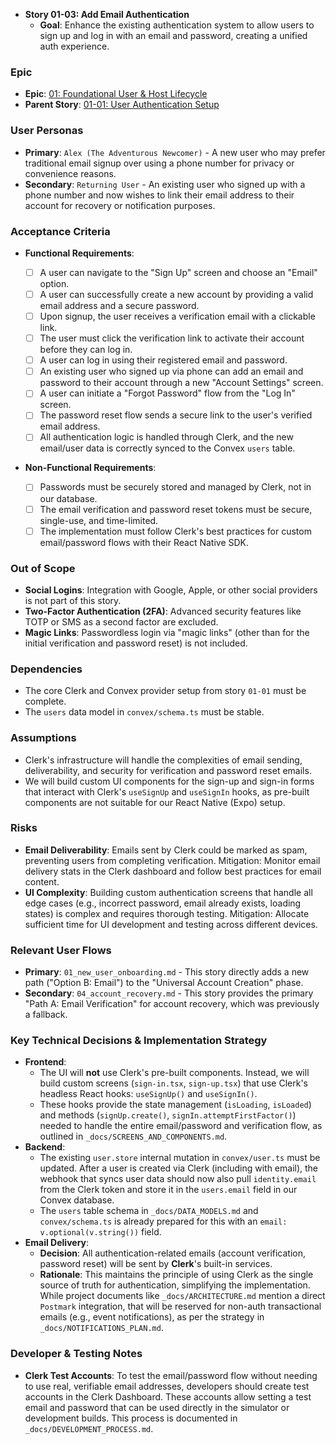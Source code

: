 - **Story 01-03: Add Email Authentication**
  - **Goal**: Enhance the existing authentication system to allow users to sign up and log in with an email and password, creating a unified auth experience.

### Epic

- **Epic**: [01: Foundational User & Host Lifecycle](/_epics/01-foundational-user-host-lifecycle/01-epic-prd.md)
- **Parent Story**: [01-01: User Authentication Setup](/_epics/01-foundational-user-host-lifecycle/stories/01%20User%20Authentication%20Setup/story-plan.md)

### User Personas

- **Primary**: `Alex (The Adventurous Newcomer)` - A new user who may prefer traditional email signup over using a phone number for privacy or convenience reasons.
- **Secondary**: `Returning User` - An existing user who signed up with a phone number and now wishes to link their email address to their account for recovery or notification purposes.

### Acceptance Criteria

- **Functional Requirements**:

  - [ ] A user can navigate to the "Sign Up" screen and choose an "Email" option.
  - [ ] A user can successfully create a new account by providing a valid email address and a secure password.
  - [ ] Upon signup, the user receives a verification email with a clickable link.
  - [ ] The user must click the verification link to activate their account before they can log in.
  - [ ] A user can log in using their registered email and password.
  - [ ] An existing user who signed up via phone can add an email and password to their account through a new "Account Settings" screen.
  - [ ] A user can initiate a "Forgot Password" flow from the "Log In" screen.
  - [ ] The password reset flow sends a secure link to the user's verified email address.
  - [ ] All authentication logic is handled through Clerk, and the new email/user data is correctly synced to the Convex `users` table.

- **Non-Functional Requirements**:
  - [ ] Passwords must be securely stored and managed by Clerk, not in our database.
  - [ ] The email verification and password reset tokens must be secure, single-use, and time-limited.
  - [ ] The implementation must follow Clerk's best practices for custom email/password flows with their React Native SDK.

### Out of Scope

- **Social Logins**: Integration with Google, Apple, or other social providers is not part of this story.
- **Two-Factor Authentication (2FA)**: Advanced security features like TOTP or SMS as a second factor are excluded.
- **Magic Links**: Passwordless login via "magic links" (other than for the initial verification and password reset) is not included.

### Dependencies

- The core Clerk and Convex provider setup from story `01-01` must be complete.
- The `users` data model in `convex/schema.ts` must be stable.

### Assumptions

- Clerk's infrastructure will handle the complexities of email sending, deliverability, and security for verification and password reset emails.
- We will build custom UI components for the sign-up and sign-in forms that interact with Clerk's `useSignUp` and `useSignIn` hooks, as pre-built components are not suitable for our React Native (Expo) setup.

### Risks

- **Email Deliverability**: Emails sent by Clerk could be marked as spam, preventing users from completing verification. Mitigation: Monitor email delivery stats in the Clerk dashboard and follow best practices for email content.
- **UI Complexity**: Building custom authentication screens that handle all edge cases (e.g., incorrect password, email already exists, loading states) is complex and requires thorough testing. Mitigation: Allocate sufficient time for UI development and testing across different devices.

### Relevant User Flows

- **Primary**: `01_new_user_onboarding.md` - This story directly adds a new path ("Option B: Email") to the "Universal Account Creation" phase.
- **Secondary**: `04_account_recovery.md` - This story provides the primary "Path A: Email Verification" for account recovery, which was previously a fallback.

### Key Technical Decisions & Implementation Strategy

- **Frontend**:
  - The UI will **not** use Clerk's pre-built components. Instead, we will build custom screens (`sign-in.tsx`, `sign-up.tsx`) that use Clerk's headless React hooks: `useSignUp()` and `useSignIn()`.
  - These hooks provide the state management (`isLoading`, `isLoaded`) and methods (`signUp.create()`, `signIn.attemptFirstFactor()`) needed to handle the entire email/password and verification flow, as outlined in `_docs/SCREENS_AND_COMPONENTS.md`.
- **Backend**:
  - The existing `user.store` internal mutation in `convex/user.ts` must be updated. After a user is created via Clerk (including with email), the webhook that syncs user data should now also pull `identity.email` from the Clerk token and store it in the `users.email` field in our Convex database.
  - The `users` table schema in `_docs/DATA_MODELS.md` and `convex/schema.ts` is already prepared for this with an `email: v.optional(v.string())` field.
- **Email Delivery**:
  - **Decision**: All authentication-related emails (account verification, password reset) will be sent by **Clerk**'s built-in services.
  - **Rationale**: This maintains the principle of using Clerk as the single source of truth for authentication, simplifying the implementation. While project documents like `_docs/ARCHITECTURE.md` mention a direct `Postmark` integration, that will be reserved for non-auth transactional emails (e.g., event notifications), as per the strategy in `_docs/NOTIFICATIONS_PLAN.md`.

### Developer & Testing Notes

- **Clerk Test Accounts**: To test the email/password flow without needing to use real, verifiable email addresses, developers should create test accounts in the Clerk Dashboard. These accounts allow setting a test email and password that can be used directly in the simulator or development builds. This process is documented in `_docs/DEVELOPMENT_PROCESS.md`.
